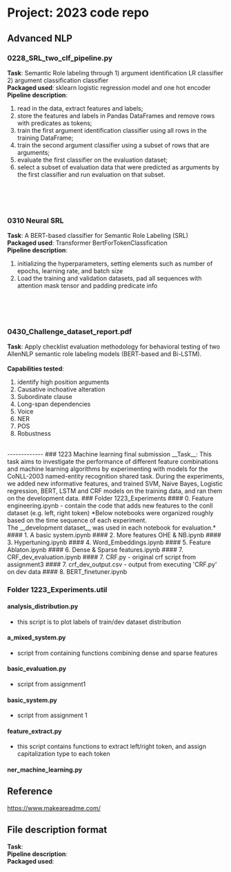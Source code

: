 # Project: 2023 code repo

## Advanced NLP
### 0228_SRL_two_clf_pipeline.py
__Task__: Semantic Role labeling through 1) argument identification LR classifier 2) argument classification classifier <br>
__Packaged used__: sklearn logistic regression model and one hot encoder  <br> 
__Pipeline description__:
1) read in the data, extract features and labels;
2) store the features and labels in Pandas DataFrames and remove rows with predicates as tokens;
3) train the first argument identification classifier using all rows in the training DataFrame;
4) train the second argument classifier using a subset of rows that are arguments;
5) evaluate the first classifier on the evaluation dataset;
6) select a subset of evaluation data that were predicted as arguments by the first classifier and run evaluation on that subset.

 <br> 
 <br> 
 <br> 

### 0310 Neural SRL
__Task__: A BERT-based classifier for Semantic Role Labeling (SRL)  <br> 
__Packaged used__: Transformer BertForTokenClassfication  <br> 
__Pipeline description__: 
1) initializing the hyperparameters, setting elements such as number of epochs, learning rate, and batch size
2) Load the training and validation datasets, pad all sequences with attention mask tensor and padding predicate info

 <br> 
 <br> 
 <br> 

### 0430_Challenge_dataset_report.pdf
__Task__: Apply checklist evaluation methodology for behavioral testing of two AllenNLP semantic role labeling models (BERT-based and Bi-LSTM).
<br>
<br>
__Capabilities tested__:
1) identify high position arguments
2) Causative inchoative alteration
3) Subordinate clause
4) Long-span dependencies
5) Voice
6) NER
7) POS
8) Robustness
 <br> 
-------------
### 1223 Machine learning final submission
__Task__: This task aims to investigate the performance of different feature combinations and machine learning algorithms by experimenting with models for the CoNLL-2003 named-entity recognition shared task. During the experiments, we added new informative features, and trained SVM, Naive Bayes, Logistic regression, BERT, LSTM and CRF models on the training data, and ran them on the development data.
### Folder 1223_Experiments
#### 0. Feature engineering.ipynb
- contain the code that adds new features to the conll dataset (e.g. left, right token)
*Below notebooks were organized roughly based on the time sequence of each experiment. 
<br>
The __development dataset__ was used in each notebook for evaluation.*
#### 1. A basic system.ipynb
#### 2. More features OHE & NB.ipynb
#### 3. Hypertuning.ipynb
#### 4. Word_Embeddings.ipynb
#### 5. Feature Ablaton.ipynb
#### 6. Dense & Sparse features.ipynb
#### 7. CRF_dev_evaluation.ipynb
#### 7. CRF.py
- original crf script from assignment3
#### 7. crf_dev_output.csv
- output from executing 'CRF.py' on dev data
#### 8. BERT_finetuner.ipynb

<br />

### Folder 1223_Experiments.util
#### analysis_distribution.py
- this script is to plot labels of train/dev dataset distribution
#### a_mixed_system.py
- script from containing functions combining dense and sparse features
#### basic_evaluation.py
- script from assignment1
#### basic_system.py
- script from assignment 1
#### feature_extract.py
- this script contains functions to extract left/right token, and assign capitalization type to each token
#### ner_machine_learning.py

## Reference
https://www.makeareadme.com/

## File description format <br> 
__Task__: <br> 
__Pipeline description__:  <br> 
__Packaged used__: <br> 
